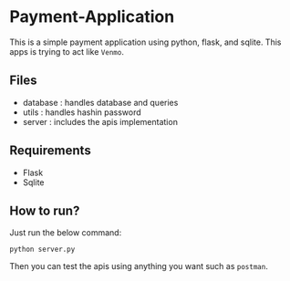 # Payment-Application
This is a simple payment application using python, flask, and sqlite. This apps is trying to act like `Venmo`.

## Files
* database : handles database and queries
* utils : handles hashin password
* server : includes the apis implementation

## Requirements
* Flask
* Sqlite

## How to run?
Just run the below command:
```
python server.py
```

Then you can test the apis using anything you want such as `postman`.
